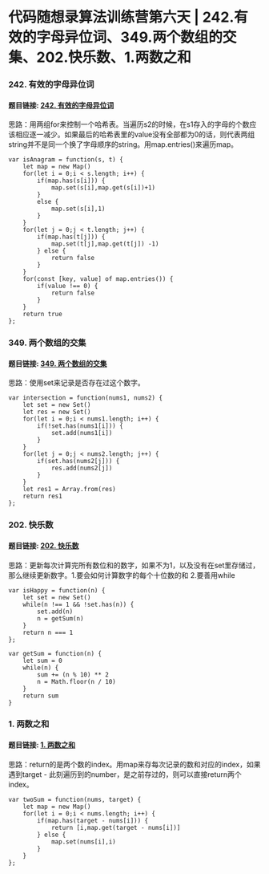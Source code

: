 # 代码随想录算法训练营第六天 | 242.有效的字母异位词、349.两个数组的交集、202.快乐数、1.两数之和

### 242. 有效的字母异位词 
#### 题目链接: [242. 有效的字母异位词](https://leetcode.com/problems/valid-anagram/description/)
思路：用两组for来控制一个哈希表。当遍历s2的时候，在s1存入的字母的个数应该相应逐一减少。如果最后的哈希表里的value没有全部都为0的话，则代表两组string并不是同一个换了字母顺序的string。用map.entries()来遍历map。

```
var isAnagram = function(s, t) {
    let map = new Map()
    for(let i = 0;i < s.length; i++) {
        if(map.has(s[i])) {
            map.set(s[i],map.get(s[i])+1)
        }
        else {
            map.set(s[i],1)
        }
    }
    for(let j = 0;j < t.length; j++) {
        if(map.has(t[j])) {
            map.set(t[j],map.get(t[j]) -1)
        } else {
            return false
        }
    }
    for(const [key, value] of map.entries()) {
        if(value !== 0) {
            return false
        }
    }
    return true
};

```




### 349. 两个数组的交集 
#### 题目链接: [349. 两个数组的交集](https://leetcode.com/problems/intersection-of-two-arrays/description/)

思路：使用set来记录是否存在过这个数字。

```
var intersection = function(nums1, nums2) {
    let set = new Set()
    let res = new Set()
    for(let i = 0;i < nums1.length; i++) {
        if(!set.has(nums1[i])) {
            set.add(nums1[i])
        }
    }
    for(let j = 0;j < nums2.length; j++) {
        if(set.has(nums2[j])) {
            res.add(nums2[j])
        }
    }
    let res1 = Array.from(res)
    return res1
};
```

### 202. 快乐数 
#### 题目链接: [202. 快乐数](https://leetcode.com/problems/happy-number/description/)
思路：更新每次计算完所有数位和的数字，如果不为1，以及没有在set里存储过，那么继续更新数字。1.要会如何计算数字的每个十位数的和 2.要善用while 

```
var isHappy = function(n) {
    let set = new Set()
    while(n !== 1 && !set.has(n)) {
        set.add(n)
        n = getSum(n)
    }
    return n === 1
};

var getSum = function(n) {
    let sum = 0
    while(n) {
        sum += (n % 10) ** 2
        n = Math.floor(n / 10)
    }
    return sum
}
```


### 1. 两数之和
#### 题目链接: [1. 两数之和](https://leetcode.com/problems/two-sum/)
思路：return的是两个数的index。用map来存每次记录的数和对应的index，如果遇到target - 此刻遍历到的number，是之前存过的，则可以直接return两个index。

```
var twoSum = function(nums, target) {
    let map = new Map()
    for(let i = 0;i < nums.length; i++) {
        if(map.has(target - nums[i])) {
            return [i,map.get(target - nums[i])]
        } else {
            map.set(nums[i],i)
        }
    }
};  
```

